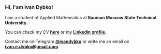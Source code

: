 ### Hi, I'am Ivan Dybko!

I am a student of Applied Mathematics at **Bauman Moscow State Technical University**.

You can check my CV [**here**](https://ivandybko.github.io/CV/Ivan_Dybko_CV_English.pdf) or my [**Linkedin profile**](https://www.linkedin.com/in/ivandybko/).

Contact me on Telegram [**@ivandybko**](https://t.me/ivandybko) or write me an email on [**ivan.e.dybko@gmail.com**](mailto:ivandybfk12@gmail.com).

